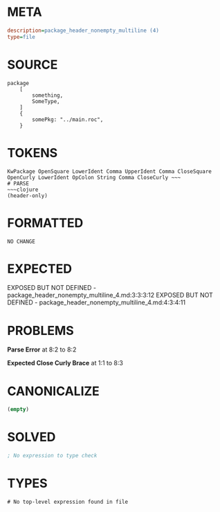 # META
~~~ini
description=package_header_nonempty_multiline (4)
type=file
~~~
# SOURCE
~~~roc
package
	[
		something,
		SomeType,
	]
	{
		somePkg: "../main.roc",
	}
~~~
# TOKENS
~~~text
KwPackage OpenSquare LowerIdent Comma UpperIdent Comma CloseSquare OpenCurly LowerIdent OpColon String Comma CloseCurly ~~~
# PARSE
~~~clojure
(header-only)
~~~
# FORMATTED
~~~roc
NO CHANGE
~~~
# EXPECTED
EXPOSED BUT NOT DEFINED - package_header_nonempty_multiline_4.md:3:3:3:12
EXPOSED BUT NOT DEFINED - package_header_nonempty_multiline_4.md:4:3:4:11
# PROBLEMS
**Parse Error**
at 8:2 to 8:2

**Expected Close Curly Brace**
at 1:1 to 8:3

# CANONICALIZE
~~~clojure
(empty)
~~~
# SOLVED
~~~clojure
; No expression to type check
~~~
# TYPES
~~~roc
# No top-level expression found in file
~~~
